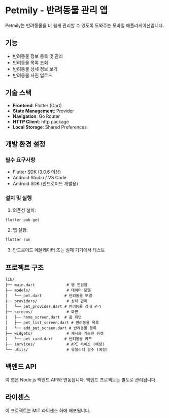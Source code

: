 # Petmily - 반려동물 관리 앱

Petmily는 반려동물을 더 쉽게 관리할 수 있도록 도와주는 모바일 애플리케이션입니다.

## 기능

- 반려동물 정보 등록 및 관리
- 반려동물 목록 조회
- 반려동물 상세 정보 보기
- 반려동물 사진 업로드

## 기술 스택

- **Frontend**: Flutter (Dart)
- **State Management**: Provider
- **Navigation**: Go Router
- **HTTP Client**: http package
- **Local Storage**: Shared Preferences

## 개발 환경 설정

### 필수 요구사항

- Flutter SDK (3.0.6 이상)
- Android Studio / VS Code
- Android SDK (안드로이드 개발용)

### 설치 및 실행

1. 의존성 설치:
```bash
flutter pub get
```

2. 앱 실행:
```bash
flutter run
```

3. 안드로이드 에뮬레이터 또는 실제 기기에서 테스트

## 프로젝트 구조

```
lib/
├── main.dart              # 앱 진입점
├── models/                # 데이터 모델
│   └── pet.dart          # 반려동물 모델
├── providers/             # 상태 관리
│   └── pet_provider.dart # 반려동물 상태 관리
├── screens/               # 화면
│   ├── home_screen.dart  # 홈 화면
│   ├── pet_list_screen.dart # 반려동물 목록
│   └── add_pet_screen.dart # 반려동물 등록
├── widgets/               # 재사용 가능한 위젯
│   └── pet_card.dart     # 반려동물 카드
├── services/              # API 서비스 (예정)
└── utils/                 # 유틸리티 함수 (예정)
```

## 백엔드 API

이 앱은 Node.js 백엔드 API와 연동됩니다. 백엔드 프로젝트는 별도로 관리됩니다.

## 라이센스

이 프로젝트는 MIT 라이센스 하에 배포됩니다.
